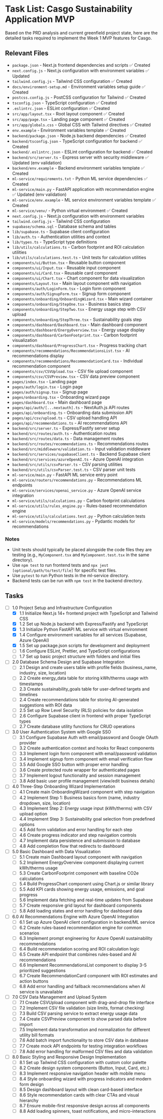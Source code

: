 # Task List: Casgo Sustainability Application MVP

Based on the PRD analysis and current greenfield project state, here are the detailed tasks required to implement the Week 1 MVP features for Casgo.

## Relevant Files

- `package.json` - Next.js frontend dependencies and scripts ✅ Created
- `next.config.js` - Next.js configuration with environment variables ✅ Updated  
- `tailwind.config.js` - Tailwind CSS configuration ✅ Created
- `docs/environment-setup.md` - Environment variables setup guide ✅ Created
- `postcss.config.js` - PostCSS configuration for Tailwind ✅ Created
- `tsconfig.json` - TypeScript configuration ✅ Created
- `.eslintrc.json` - ESLint configuration ✅ Created
- `src/app/layout.tsx` - Root layout component ✅ Created
- `src/app/page.tsx` - Landing page component ✅ Created
- `src/app/globals.css` - Global CSS with Tailwind directives ✅ Created
- `env.example` - Environment variables template ✅ Created
- `backend/package.json` - Node.js backend dependencies ✅ Created
- `backend/tsconfig.json` - TypeScript configuration for backend ✅ Created
- `backend/.eslintrc.json` - ESLint configuration for backend ✅ Created
- `backend/src/server.ts` - Express server with security middleware ✅ Updated (env validation)
- `backend/env.example` - Backend environment variables template ✅ Created
- `ml-service/requirements.txt` - Python ML service dependencies ✅ Created
- `ml-service/main.py` - FastAPI application with recommendation engine ✅ Updated (env validation)
- `ml-service/env.example` - ML service environment variables template ✅ Created
- `ml-service/venv/` - Python virtual environment ✅ Created  
- `next.config.js` - Next.js configuration with environment variables
- `tailwind.config.js` - Tailwind CSS configuration
- `supabase/schema.sql` - Database schema and tables
- `lib/supabase.ts` - Supabase client configuration
- `lib/auth.ts` - Authentication utilities and context
- `lib/types.ts` - TypeScript type definitions
- `lib/utils/calculations.ts` - Carbon footprint and ROI calculation utilities
- `lib/utils/calculations.test.ts` - Unit tests for calculation utilities
- `components/ui/Button.tsx` - Reusable button component
- `components/ui/Input.tsx` - Reusable input component
- `components/ui/Card.tsx` - Reusable card component
- `components/ui/Chart.tsx` - Chart component for data visualization
- `components/Layout.tsx` - Main layout component with navigation
- `components/auth/LoginForm.tsx` - Login form component
- `components/auth/SignupForm.tsx` - Signup form component
- `components/onboarding/OnboardingWizard.tsx` - Main wizard container
- `components/onboarding/StepOne.tsx` - Business basics step
- `components/onboarding/StepTwo.tsx` - Energy usage step with CSV upload
- `components/onboarding/StepThree.tsx` - Sustainability goals step
- `components/dashboard/Dashboard.tsx` - Main dashboard component
- `components/dashboard/EnergyOverview.tsx` - Energy usage display
- `components/dashboard/CarbonFootprint.tsx` - Carbon footprint visualization
- `components/dashboard/ProgressChart.tsx` - Progress tracking chart
- `components/recommendations/RecommendationsList.tsx` - AI recommendations display
- `components/recommendations/RecommendationCard.tsx` - Individual recommendation component
- `components/csv/CSVUpload.tsx` - CSV file upload component
- `components/csv/CSVPreview.tsx` - CSV data preview component
- `pages/index.tsx` - Landing page
- `pages/auth/login.tsx` - Login page
- `pages/auth/signup.tsx` - Signup page
- `pages/onboarding.tsx` - Onboarding wizard page
- `pages/dashboard.tsx` - Main dashboard page
- `pages/api/auth/[...nextauth].ts` - NextAuth.js API routes
- `pages/api/onboarding.ts` - Onboarding data submission API
- `pages/api/csv/upload.ts` - CSV upload handling API
- `pages/api/recommendations.ts` - AI recommendations API
- `backend/src/server.ts` - Express/Fastify server setup
- `backend/src/routes/auth.ts` - Authentication routes
- `backend/src/routes/data.ts` - Data management routes
- `backend/src/routes/recommendations.ts` - Recommendations routes
- `backend/src/middleware/validation.ts` - Input validation middleware
- `backend/src/services/supabaseClient.ts` - Backend Supabase client
- `backend/src/services/azureOpenAI.ts` - Azure OpenAI integration
- `backend/src/utils/csvParser.ts` - CSV parsing utilities
- `backend/src/utils/csvParser.test.ts` - CSV parser unit tests
- `ml-service/main.py` - FastAPI ML service entry point
- `ml-service/routers/recommendations.py` - Recommendations ML endpoints
- `ml-service/services/openai_service.py` - Azure OpenAI service integration
- `ml-service/utils/calculations.py` - Carbon footprint calculations
- `ml-service/utils/rules_engine.py` - Rules-based recommendation engine
- `ml-service/utils/calculations.test.py` - Python calculation tests
- `ml-service/models/recommendations.py` - Pydantic models for recommendations

### Notes

- Unit tests should typically be placed alongside the code files they are testing (e.g., `MyComponent.tsx` and `MyComponent.test.tsx` in the same directory).
- Use `npm test` to run frontend tests and `npx jest [optional/path/to/test/file]` for specific test files.
- Use `pytest` to run Python tests in the ml-service directory.
- Backend tests can be run with `npm test` in the backend directory.

## Tasks

- [ ] 1.0 Project Setup and Infrastructure Configuration
  - [x] 1.1 Initialize Next.js 14+ frontend project with TypeScript and Tailwind CSS
  - [x] 1.2 Set up Node.js backend with Express/Fastify and TypeScript
  - [x] 1.3 Initialize Python FastAPI ML service with virtual environment
  - [x] 1.4 Configure environment variables for all services (Supabase, Azure OpenAI)
  - [x] 1.5 Set up package.json scripts for development and deployment
  - [ ] 1.6 Configure ESLint, Prettier, and TypeScript configurations
  - [ ] 1.7 Set up basic project structure with folders and initial files

- [ ] 2.0 Database Schema Design and Supabase Integration
  - [ ] 2.1 Design and create users table with profile fields (business_name, industry, size, location)
  - [ ] 2.2 Create energy_data table for storing kWh/therms usage with timestamps
  - [ ] 2.3 Create sustainability_goals table for user-defined targets and timelines
  - [ ] 2.4 Create recommendations table for storing AI-generated suggestions with ROI data
  - [ ] 2.5 Set up Row Level Security (RLS) policies for data isolation
  - [ ] 2.6 Configure Supabase client in frontend with proper TypeScript types
  - [ ] 2.7 Create database utility functions for CRUD operations 

- [ ] 3.0 User Authentication System with Google SSO
  - [ ] 3.1 Configure Supabase Auth with email/password and Google OAuth provider
  - [ ] 3.2 Create authentication context and hooks for React components
  - [ ] 3.3 Implement login form component with email/password validation
  - [ ] 3.4 Implement signup form component with email verification flow
  - [ ] 3.5 Add Google SSO button with proper error handling
  - [ ] 3.6 Create protected route wrapper for authenticated pages
  - [ ] 3.7 Implement logout functionality and session management
  - [ ] 3.8 Add basic user profile management (view/edit business details)

- [ ] 4.0 Three-Step Onboarding Wizard Implementation
  - [ ] 4.1 Create main OnboardingWizard component with step navigation
  - [ ] 4.2 Implement Step 1: Business basics form (name, industry dropdown, size, location)
  - [ ] 4.3 Implement Step 2: Energy usage input (kWh/therms) with CSV upload option
  - [ ] 4.4 Implement Step 3: Sustainability goal selection from predefined options
  - [ ] 4.5 Add form validation and error handling for each step
  - [ ] 4.6 Create progress indicator and step navigation controls
  - [ ] 4.7 Implement data persistence and submission to database
  - [ ] 4.8 Add completion flow that redirects to dashboard

- [ ] 5.0 Basic Dashboard with Data Visualization
  - [ ] 5.1 Create main Dashboard layout component with navigation
  - [ ] 5.2 Implement EnergyOverview component displaying current kWh/therms usage
  - [ ] 5.3 Create CarbonFootprint component with baseline CO2e calculations
  - [ ] 5.4 Build ProgressChart component using Chart.js or similar library
  - [ ] 5.5 Add KPI cards showing energy usage, emissions, and goal progress
  - [ ] 5.6 Implement data fetching and real-time updates from Supabase
  - [ ] 5.7 Create responsive grid layout for dashboard components
  - [ ] 5.8 Add loading states and error handling for dashboard data

- [ ] 6.0 AI Recommendations Engine with Azure OpenAI Integration
  - [ ] 6.1 Set up Azure OpenAI client configuration in backend/ML service
  - [ ] 6.2 Create rules-based recommendation engine for common scenarios
  - [ ] 6.3 Implement prompt engineering for Azure OpenAI sustainability recommendations
  - [ ] 6.4 Build recommendation scoring and ROI calculation logic
  - [ ] 6.5 Create API endpoint that combines rules-based and AI recommendations
  - [ ] 6.6 Implement RecommendationsList component to display 3-5 prioritized suggestions
  - [ ] 6.7 Create RecommendationCard component with ROI estimates and action buttons
  - [ ] 6.8 Add error handling and fallback recommendations when AI service is unavailable

- [ ] 7.0 CSV Data Management and Upload System
  - [ ] 7.1 Create CSVUpload component with drag-and-drop file interface
  - [ ] 7.2 Implement CSV file validation (size limits, format checking)
  - [ ] 7.3 Build CSV parsing service to extract energy usage data
  - [ ] 7.4 Create CSVPreview component to show parsed data before import
  - [ ] 7.5 Implement data transformation and normalization for different utility bill formats
  - [ ] 7.6 Add batch import functionality to store CSV data in database
  - [ ] 7.7 Create mock API endpoints for testing integration workflows
  - [ ] 7.8 Add error handling for malformed CSV files and data validation

- [ ] 8.0 Basic Styling and Responsive Design Implementation
  - [ ] 8.1 Set up Tailwind CSS configuration with custom color palette
  - [ ] 8.2 Create design system components (Button, Input, Card, etc.)
  - [ ] 8.3 Implement responsive navigation header with mobile menu
  - [ ] 8.4 Style onboarding wizard with progress indicators and modern form design
  - [ ] 8.5 Design dashboard layout with clean card-based interface
  - [ ] 8.6 Style recommendation cards with clear CTAs and visual hierarchy
  - [ ] 8.7 Ensure mobile-first responsive design across all components
  - [ ] 8.8 Add loading spinners, toast notifications, and micro-interactions 